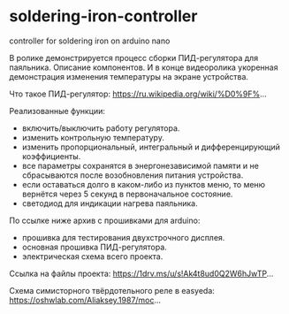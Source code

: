 # soldering-iron-controller
controller for soldering iron on arduino nano


В ролике демонстрируется процесс сборки ПИД-регулятора для паяльника.
Описание компонентов. И в конце видеоролика укоренная демонстрация изменения температуры на экране устройства.

Что такое ПИД-регулятор: https://ru.wikipedia.org/wiki/%D0%9F%...

Реализованные функции:
 - включить/выключить работу регулятора.
 - изменить контрольную температуру.
 - изменить пропорциональный, интегральный и дифференцирующий коэффициенты.
 - все параметры сохранятся в энергонезависимой памяти и не сбрасываются после 
возобновления питания устройства.
 - если оставаться долго в каком-либо из пунктов меню, то меню вернётся через 5 секунд в первоначальное состояние.
 - светодиод для индикации нагрева паяльника.
 
По ссылке ниже архив с прошивками для arduino:
 - прошивка для тестирования двухстрочного дисплея.
 - основная прошивка ПИД-регулятора.
 - электрическая схема всего проекта.
 
Ссылка на файлы проекта:
https://1drv.ms/u/s!Ak4t8ud0Q2W6hJwTP...

Схема симисторного твёрдотельного реле в easyeda:
https://oshwlab.com/Aliaksey.1987/moc...
